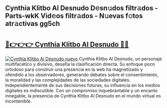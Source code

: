 ## Cynthia Klitbo Al Desnudo D𝚎sn𝚞dos filtr𝚊dos - Parts-wkK Vid𝚎os filtr𝚊dos - N𝚞evas f𝚘tos atr𝚊ctivas gg5ch

# <h2><a href="http://mb1k23i.tromn.icu/?c=Cynthia+Klitbo+Al+Desnudo">🔗👉👉👉 Cynthia Klitbo Al Desnudo 🔗🔗</a></h2>

[![Cynthia Klitbo Al Desnudo nuevo](https://i.imgur.com/pEAQMta.gif)](http://mb1k23i.tromn.icu/?c=Cynthia+Klitbo+Al+Desnudo)
Cynthia Klitbo Al Desnudo, un personaje multifacético y divisivo, desafía la clasificación directa. Su enfoque poco ortodoxo para construir una presencia en la web ha magnetizado y ofendido a los observadores, generando debates sobre el consentimiento, la moralidad y las complejidades de las sociedades digitales. Independientemente de sus decisiones futuras, su influencia en los medios digitales es indiscutible. Con un compromiso inquebrantable y un encanto innegable, la presencia de Cynthia Klitbo Al Desnudo en el mundo virtual es incontenible.
